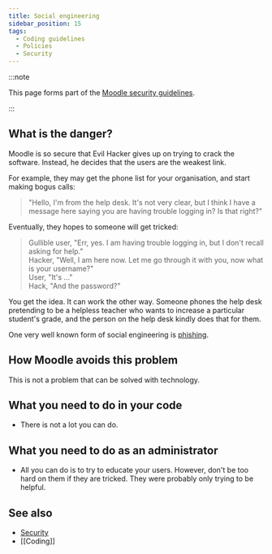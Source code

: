 ```yaml
---
title: Social engineering
sidebar_position: 15
tags:
  - Coding guidelines
  - Policies
  - Security
---
```


:::note

This page forms part of the [Moodle security guidelines](../security).

:::

## What is the danger?

Moodle is so secure that Evil Hacker gives up on trying to crack the software. Instead, he decides that the users are the weakest link.

For example, they may get the phone list for your organisation, and start making bogus calls:

> "Hello, I'm from the help desk. It's not very clear, but I think I have a message here saying you are having trouble logging in? Is that right?"

Eventually, they hopes to someone will get tricked:

> Gullible user, "Err, yes. I am having trouble logging in, but I don't recall asking for help."<br/>
>Hacker, "Well, I am here now. Let me go through it with you, now what is your username?"<br/>
> User, "It's ..."<br/>
> Hack, "And the password?"<br/>

You get the idea. It can work the other way. Someone phones the help desk pretending to be a helpless teacher who wants to increase a particular student's grade, and the person on the help desk kindly does that for them.

One very well known form of social engineering is [phishing](http://en.wikipedia.org/wiki/Phishing).

## How Moodle avoids this problem

This is not a problem that can be solved with technology.

## What you need to do in your code

- There is not a lot you can do.

## What you need to do as an administrator

- All you can do is to try to educate your users. However, don't be too hard on them if they are tricked. They were probably only trying to be helpful.

## See also

- [Security](../security)
- [[Coding]]
